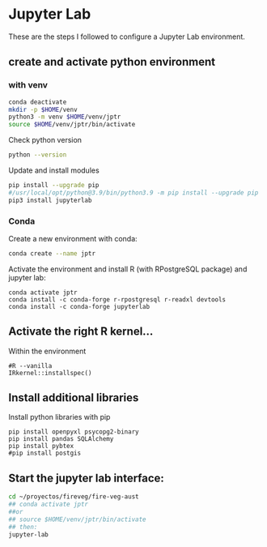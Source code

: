 # Jupyter Lab

These are the steps I followed to configure a Jupyter Lab environment.

## create and activate python environment

### with venv

```sh
conda deactivate
mkdir -p $HOME/venv
python3 -m venv $HOME/venv/jptr
source $HOME/venv/jptr/bin/activate
```

Check python version
```sh
python --version
```

Update and install modules
```sh
pip install --upgrade pip
#/usr/local/opt/python@3.9/bin/python3.9 -m pip install --upgrade pip
pip3 install jupyterlab

```


### Conda
Create a new environment with conda:

```sh
conda create --name jptr
```

Activate the environment and install R (with RPostgreSQL package) and jupyter lab:

```{bash}
conda activate jptr
conda install -c conda-forge r-rpostgresql r-readxl devtools
conda install -c conda-forge jupyterlab
```

## Activate the right R kernel...

Within the environment

```{r}
#R --vanilla
IRkernel::installspec()
```

## Install additional libraries

Install python libraries with pip

```{bash}
pip install openpyxl psycopg2-binary
pip install pandas SQLAlchemy
pip install pybtex
#pip install postgis
```

## Start the jupyter lab interface:

```sh
cd ~/proyectos/fireveg/fire-veg-aust
## conda activate jptr
##or 
## source $HOME/venv/jptr/bin/activate
## then:
jupyter-lab
```
